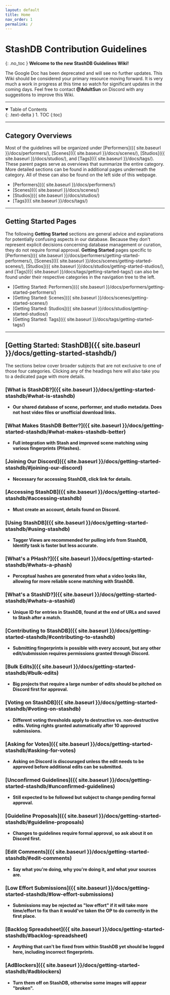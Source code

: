 ```yaml
---
layout: default
title: Home
nav_order: 1
permalink: /
---
```


# StashDB Contribution Guidelines
{: .no_toc }
**Welcome to the new StashDB Guidelines Wiki!**

The Google Doc has been deprecated and will see no further updates. This Wiki should be considered your primary resource moving forward. It is very much a work in progress at this time so watch for significant updates in the coming days. Feel free to contact **@AdultSun** on Discord with any suggestions to improve this Wiki.

***

<details open markdown="block">
  <summary>
    Table of Contents
  </summary>
  {: .text-delta }
1. TOC
{:toc}
</details>

***

## **Category Overviews**
Most of the guidelines will be organized under [Performers]({{ site.baseurl }}/docs/performers/), [Scenes]({{ site.baseurl }}/docs/scenes/), [Studios]({{ site.baseurl }}/docs/studios/), and [Tags]({{ site.baseurl }}/docs/tags/). These parent pages serve as overviews that summarize the entire category. More detailed sections can be found in additional pages underneath the category. All of these can also be found on the left side of this webpage.

- [Performers]({{ site.baseurl }}/docs/performers/)
- [Scenes]({{ site.baseurl }}/docs/scenes/)
- [Studios]({{ site.baseurl }}/docs/studios/)
- [Tags]({{ site.baseurl }}/docs/tags/)

***

## **Getting Started Pages**
The following **Getting Started** sections are general advice and explanations for potentially confusing aspects in our database. Because they don't represent explicit decisions concerning database management or curation, they do not require formal approval. **Getting Started** pages specific to [Performers]({{ site.baseurl }}/docs/performers/getting-started-performers/), [Scenes]({{ site.baseurl }}/docs/scenes/getting-started-scenes/), [Studios]({{ site.baseurl }}/docs/studios/getting-started-studios/), and [Tags]({{ site.baseurl }}/docs/tags/getting-started-tags/) can also be found under their respective categories in the navigation tree to the left.

- [Getting Started: Performers]({{ site.baseurl }}/docs/performers/getting-started-performers/)
- [Getting Started: Scenes]({{ site.baseurl }}/docs/scenes/getting-started-scenes/)
- [Getting Started: Studios]({{ site.baseurl }}/docs/studios/getting-started-studios/)
- [Getting Started: Tags]({{ site.baseurl }}/docs/tags/getting-started-tags/)

***

## **[Getting Started: StashDB]({{ site.baseurl }}/docs/getting-started-stashdb/)**
The sections below cover broader subjects that are not exclusive to one of those four categories. Clicking any of the headings here will also take you to a dedicated page with more details.

### [What is StashDB?]({{ site.baseurl }}/docs/getting-started-stashdb/#what-is-stashdb)
  - **Our shared database of scene, performer, and studio metadata. Does not host video files or unofficial download links.**

### [What Makes StashDB Better?]({{ site.baseurl }}/docs/getting-started-stashdb/#what-makes-stashdb-better)
  - **Full integration with Stash and improved scene matching using various fingerprints (PHashes).**

### [Joining Our Discord]({{ site.baseurl }}/docs/getting-started-stashdb/#joining-our-discord)
  - **Necessary for accessing StashDB, click link for details.**

### [Accessing StashDB]({{ site.baseurl }}/docs/getting-started-stashdb/#accessing-stashdb)
  - **Must create an account, details found on Discord.**

### [Using StashDB]({{ site.baseurl }}/docs/getting-started-stashdb/#using-stashdb)
  - **Tagger Views are recommended for pulling info from StashDB, Identify task is faster but less accurate.**

### [What's a PHash?]({{ site.baseurl }}/docs/getting-started-stashdb/#whats-a-phash)
  - **Perceptual hashes are generated from what a video looks like, allowing for more reliable scene matching with StashDB.**

### [What's a StashID?]({{ site.baseurl }}/docs/getting-started-stashdb/#whats-a-stashid)
  - **Unique ID for entries in StashDB, found at the end of URLs and saved to Stash after a match.**

### [Contributing to StashDB]({{ site.baseurl }}/docs/getting-started-stashdb/#contributing-to-stashdb)
  - **Submitting fingerprints is possible with every account, but any other edit/submission requires permissions granted through Discord.**

### [Bulk Edits]({{ site.baseurl }}/docs/getting-started-stashdb/#bulk-edits)
  - **Big projects that require a large number of edits should be pitched on Discord first for approval.**

### [Voting on StashDB]({{ site.baseurl }}/docs/getting-started-stashdb/#voting-on-stashdb)
  - **Different voting thresholds apply to destructive vs. non-destructive edits. Voting rights granted automatically after 10 approved submissions.**

### [Asking for Votes]({{ site.baseurl }}/docs/getting-started-stashdb/#asking-for-votes)
  - **Asking on Discord is discouraged unless the edit needs to be approved before additional edits can be submitted.**

### [Unconfirmed Guidelines]({{ site.baseurl }}/docs/getting-started-stashdb/#unconfirmed-guidelines)
  - **Still expected to be followed but subject to change pending formal approval.**

### [Guideline Proposals]({{ site.baseurl }}/docs/getting-started-stashdb/#guideline-proposals)
  - **Changes to guidelines require formal approval, so ask about it on Discord first.**

### [Edit Comments]({{ site.baseurl }}/docs/getting-started-stashdb/#edit-comments)
  - **Say what you're doing, why you're doing it, and what your sources are.**

### [Low Effort Submissions]({{ site.baseurl }}/docs/getting-started-stashdb/#low-effort-submissions)
  - **Submissions may be rejected as "low effort" if it will take more time/effort to fix than it would've taken the OP to do correctly in the first place.**

### [Backlog Spreadsheet]({{ site.baseurl }}/docs/getting-started-stashdb/#backlog-spreadsheet)
  - **Anything that can't be fixed from within StashDB yet should be logged here, including incorrect fingerprints.**

### [AdBlockers]({{ site.baseurl }}/docs/getting-started-stashdb/#adblockers)
  - **Turn them off on StashDB, otherwise some images will appear "broken".**